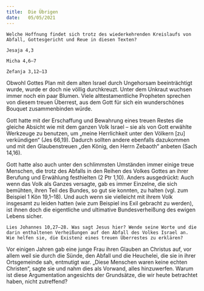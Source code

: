 ```yaml
---
title:  Die Übrigen
date:   05/05/2021
---
```


`Welche Hoffnung findet sich trotz des wiederkehrenden Kreislaufs von Abfall, Gottesgericht und Reue in diesen Texten?`

`Jesaja 4,3`

`Micha 4,6–7`

`Zefanja 3,12–13`

Obwohl Gottes Plan mit dem alten Israel durch Ungehorsam beeinträchtigt wurde, wurde er doch nie völlig durchkreuzt. Unter dem Unkraut wuchsen immer noch ein paar Blumen. Viele alttestamentliche Propheten sprechen von diesem treuen Überrest, aus dem Gott für sich ein wunderschönes Bouquet zusammenbinden würde.

Gott hatte mit der Erschaffung und Bewahrung eines treuen Restes die gleiche Absicht wie mit dem ganzen Volk Israel – sie als von Gott erwählte Werkzeuge zu benutzen, um „meine Herrlichkeit unter den Völkern [zu] verkündigen“ (Jes 66,19). Dadurch sollten andere ebenfalls dazukommen und mit den Glaubenstreuen „den König, den Herrn Zebaoth“ anbeten (Sach 14,16).

Gott hatte also auch unter den schlimmsten Umständen immer einige treue Menschen, die trotz des Abfalls in den Reihen des Volkes Gottes an ihrer Berufung und Erwählung festhielten (2 Ptr 1,10). Anders ausgedrückt: Auch wenn das Volk als Ganzes versagte, gab es immer Einzelne, die sich bemühten, ihren Teil des Bundes, so gut sie konnten, zu halten (vgl. zum Beispiel 1 Kön 19,1–18). Und auch wenn sie vielleicht mit ihrem Volk insgesamt zu leiden hatten (wie zum Beispiel ins Exil gebracht zu werden), ist ihnen doch die eigentliche und ultimative Bundesverheißung des ewigen Lebens sicher.

`Lies Johannes 10,27–28. Was sagt Jesus hier? Wende seine Worte und die darin enthaltenen Verheißungen auf den Abfall des Volkes Israel an. Wie helfen sie, die Existenz eines treuen Überrestes zu erklären?`

Vor einigen Jahren gab eine junge Frau ihren Glauben an Christus auf, vor allem weil sie durch die Sünde, den Abfall und die Heuchelei, die sie in ihrer Ortsgemeinde sah, entmutigt war. „Diese Menschen waren keine echten Christen“, sagte sie und nahm dies als Vorwand, alles hinzuwerfen. Warum ist diese Argumentation angesichts der Grundsätze, die wir heute betrachtet haben, nicht zutreffend?